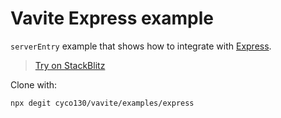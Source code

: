 # Vavite Express example

`serverEntry` example that shows how to integrate with [Express](https://expressjs.com/).

> [Try on StackBlitz](https://stackblitz.com/github/cyco130/vavite/tree/main/examples/express)

Clone with:

```bash
npx degit cyco130/vavite/examples/express
```
